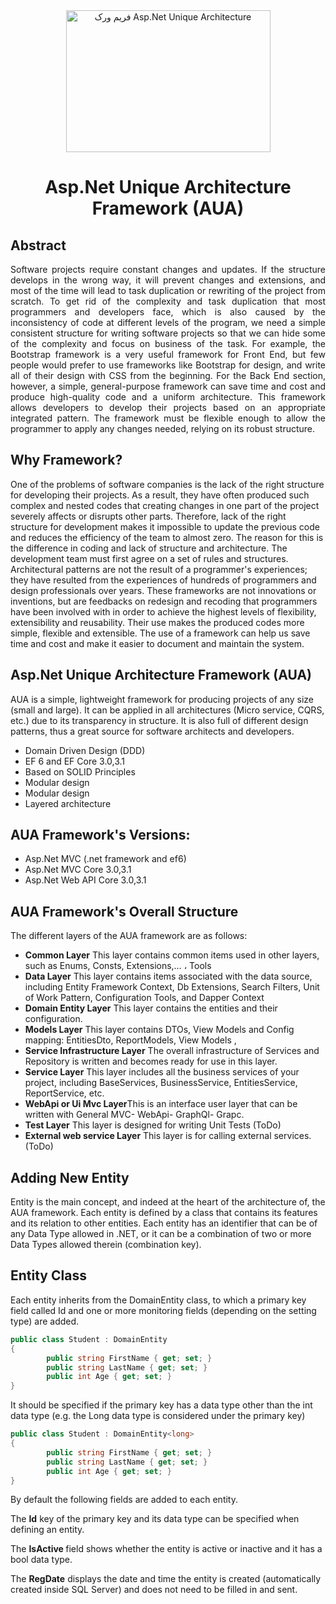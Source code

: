 <div align="center">
 <img src="http://heilton.com/AUA_files/image002.png" alt="فریم ورک Asp.Net Unique Architecture"  width="327"  height="227" >
  </div>
<h1 color="blue" align="center" >Asp.Net Unique Architecture Framework  (AUA)</h1>

<h2>Abstract</h2>
    <div style="text-align: justify;text-justify: inter-word;">

Software projects require constant changes and updates. If the structure develops in the wrong way, it will prevent changes and extensions, and most of the time will lead to task duplication or rewriting of the project from scratch. To get rid of the complexity and task duplication that most programmers and developers face, which is also caused by the inconsistency of code at different levels of the program, we need a simple consistent structure for writing software projects so that we can hide some of the complexity and focus on business of the task. For example, the Bootstrap framework is a very useful framework for Front End, but few people would prefer to use frameworks like Bootstrap for design, and write all of their design with CSS from the beginning. For the Back End section, however, a simple, general-purpose framework can save time and cost and produce high-quality code and a uniform architecture. This framework allows developers to develop their projects based on an appropriate integrated pattern. The framework must be flexible enough to allow the programmer to apply any changes needed, relying on its robust structure.
 </div>
 
<h2>Why Framework?</h2>
One of the problems of software companies is the lack of the right structure for developing their projects. As a result, they have often produced such complex and nested codes that creating changes in one part of the project severely affects or disrupts other parts. Therefore, lack of the right structure for development makes it impossible to update the previous code and reduces the efficiency of the team to almost zero. The reason for this is the difference in coding and lack of structure and architecture. The development team must first agree on a set of rules and structures. Architectural patterns are not the result of a programmer's experiences; they have resulted from the experiences of hundreds of programmers and design professionals over years. These frameworks are not innovations or inventions, but are feedbacks on redesign and recoding that programmers have been involved with in order to achieve the highest levels of flexibility, extensibility and reusability. Their use makes the produced codes more simple, flexible and extensible. The use of a framework can help us save time and cost and make it easier to document and maintain the system.


<h2>Asp.Net Unique Architecture Framework (AUA)</h2>
AUA is a simple, lightweight framework for producing projects of any size (small and large). It can be applied in all architectures (Micro service, CQRS, etc.) due to its transparency in structure. It is also full of different design patterns, thus a great source for software architects and developers.
 <ul>
  <li>Domain Driven Design (DDD)</li>
  <li>EF 6 and EF Core 3.0,3.1</li>
  <li>Based on SOLID Principles</li>
  <li>Modular design</li>
  <li>Modular design</li>
  <li>Layered architecture</li>
</ul> 


<h2>AUA Framework's Versions:</h2>
 <ul>
  <li>Asp.Net MVC (.net framework and ef6)</li>
  <li>Asp.Net MVC Core 3.0,3.1</li>
  <li>Asp.Net Web API Core 3.0,3.1
</li>
</ul> 


<h2> AUA Framework's Overall Structure </h2>
The different layers of the AUA framework are as follows:
<ul>
        <li><strong> Common Layer</strong>  This layer contains common items used in other layers, such as Enums, Consts, Extensions,… ، Tools</li>      
        <li><strong> Data Layer</strong>  This layer contains items associated with the data source, including Entity Framework Context, Db Extensions, Search Filters, Unit of Work Pattern, Configuration Tools, and Dapper Context</li>      
        <li><strong> Domain Entity Layer</strong>  This layer contains the entities and their configuration.</li>
        <li><strong> Models Layer</strong>  This layer contains DTOs, View Models and Config mapping:
EntitiesDto, ReportModels, View Models ,</li>
        <li><strong> Service Infrastructure Layer</strong>  The overall infrastructure of Services and Repository is written and becomes ready for use in this layer.</li>
          <li><strong> Service Layer</strong>  This layer includes all the business services of your project, including BaseServices, BusinessService, EntitiesService, ReportService, etc.</li>
            <li><strong> WebApi or Ui Mvc Layer</strong>This is an interface user layer that can be written with General MVC- WebApi- GraphQl- Grapc.</li>
              <li><strong> Test Layer</strong>  This layer is designed for writing Unit Tests (ToDo)</li>
                  <li><strong> External web service Layer</strong>  This layer is for calling external services. (ToDo)</li>
    </ul>
<h2>Adding New Entity</h2>
Entity is the main concept, and indeed at the heart of the architecture of, the AUA framework. Each entity is defined by a class that contains its features and its relation to other entities. Each entity has an identifier that can be of any Data Type allowed in .NET, or it can be a combination of two or more Data Types allowed therein (combination key).

<h2>Entity Class</h2>
  Each entity inherits from the DomainEntity class, to which a primary key field called Id and one or more monitoring fields (depending on the setting type) are added.

```csharp
public class Student : DomainEntity
{
        public string FirstName { get; set; }
        public string LastName { get; set; }
        public int Age { get; set; }
}
```
It should be specified if the primary key has a data type other than the int data type (e.g. the Long data type is considered under the primary key)
```csharp
public class Student : DomainEntity<long>
{
        public string FirstName { get; set; }
        public string LastName { get; set; }
        public int Age { get; set; }
}
```
By default the following fields are added to each entity.

The <b>Id</b> key of the primary key and its data type can be specified when defining an entity.

The <b>IsActive </b>field shows whether the entity is active or inactive and it has a bool data type.

The <b> RegDate</b> displays the date and time the entity is created (automatically created inside SQL Server) and does not need to be filled in and sent.
